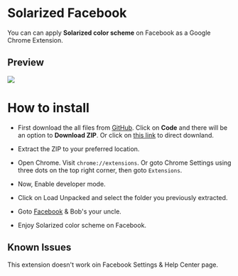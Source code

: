 # Solarized Facebook
You can can apply **Solarized color scheme** on Facebook as a Google Chrome Extension.

## Preview
![](https://i.imgur.com/2WHHG8r.jpg)

# How to install

* First download the all files from [GitHub](https://github.com/RHJihan/Solarized-Facebook). Click on **Code** and there will be an option to **Download ZIP**. Or click on [this link](https://github.com/RHJihan/Solarized-Facebook/archive/master.zip) to direct downland.

* Extract the ZIP to your preferred location.

* Open Chrome. Visit `chrome://extensions`. Or goto Chrome Settings using three dots on the top right corner, then goto `Extensions`.

* Now, Enable developer mode.

* Click on Load Unpacked and select the folder you previously extracted.

* Goto [Facebook](https://www.facebook.com/) & Bob's your uncle.

* Enjoy Solarized color scheme on Facebook.

Known Issues
------------
This extension doesn't work oin Facebook Settings & Help Center page.
